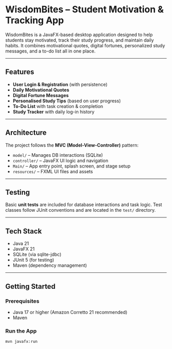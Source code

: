 # WisdomBites – Student Motivation & Tracking App

WisdomBites is a JavaFX-based desktop application designed to help students stay motivated, track their study progress, and maintain daily habits. It combines motivational quotes, digital fortunes, personalized study messages, and a to-do list all in one place.

---

## Features

- **User Login & Registration** (with persistence)
- **Daily Motivational Quotes**
- **Digital Fortune Messages**
- **Personalised Study Tips** (based on user progress)
- **To-Do List** with task creation & completion
- **Study Tracker** with daily log-in history

---

## Architecture

The project follows the **MVC (Model-View-Controller)** pattern:

- `model/` – Manages DB interactions (SQLite)
- `controller/` – JavaFX UI logic and navigation
- `Main/` – App entry point, splash screen, and stage setup
- `resources/` – FXML UI files and assets

---

## Testing

Basic **unit tests** are included for database interactions and task logic. Test classes follow JUnit conventions and are located in the `test/` directory.

---

## Tech Stack

- Java 21
- JavaFX 21
- SQLite (via sqlite-jdbc)
- JUnit 5 (for testing)
- Maven (dependency management)

---

## Getting Started

### Prerequisites
- Java 17 or higher (Amazon Corretto 21 recommended)
- Maven

### Run the App
```bash
mvn javafx:run
